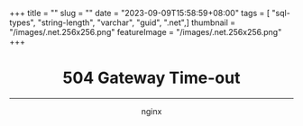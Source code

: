 +++
title = "<html>"
slug = "<html>"
date = "2023-09-09T15:58:59+08:00"
tags = [ "sql-types", "string-length", "varchar", "guid", ".net",]
thumbnail = "/images/.net.256x256.png"
featureImage = "/images/.net.256x256.png"
+++

<head><title>504 Gateway Time-out</title></head>
<body>
<center><h1>504 Gateway Time-out</h1></center>
<hr><center>nginx</center>
</body>
</html>
<!-- a padding to disable MSIE and Chrome friendly error page -->
<!-- a padding to disable MSIE and Chrome friendly error page -->
<!-- a padding to disable MSIE and Chrome friendly error page -->
<!-- a padding to disable MSIE and Chrome friendly error page -->
<!-- a padding to disable MSIE and Chrome friendly error page -->
<!-- a padding to disable MSIE and Chrome friendly error page -->



